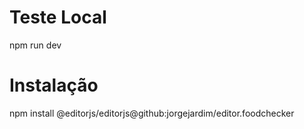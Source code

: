 # Teste Local
npm run dev

# Instalação
npm install @editorjs/editorjs@github:jorgejardim/editor.foodchecker
